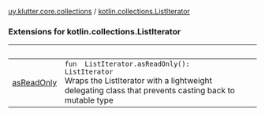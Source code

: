 [uy.klutter.core.collections](../index.md) / [kotlin.collections.ListIterator](.)


### Extensions for kotlin.collections.ListIterator

|&nbsp;|&nbsp;|
|---|---|
| [asReadOnly](as-read-only.md) | <code>fun <T> ListIterator<T>.asReadOnly(): ListIterator<T></code><br/>Wraps the ListIterator with a lightweight delegating class that prevents casting back to mutable type |
